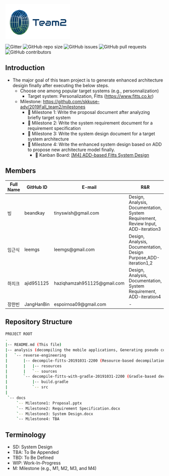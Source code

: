 
![Team2 Logo](logo-team2.png)


![Gitter](https://img.shields.io/gitter/room/skkuse-adv/2019Fall_team2) 
![GitHub repo size](https://img.shields.io/github/repo-size/skkuse-adv/2019Fall_team2) 
![GitHub issues](https://img.shields.io/github/issues/skkuse-adv/2019Fall_team2) 
![GitHub pull requests](https://img.shields.io/github/issues-pr/skkuse-adv/2019Fall_team2) 
![GitHub contributors](https://img.shields.io/github/contributors/skkuse-adv/2019Fall_team2) 

## Introduction

* The major goal of this team project is to generate enhanced architecture desigin finally after executing the below steps. 
   * Choose one among popular target systems (e.g., personnalization) 
      * Target system: Personalization, Fitts (https://www.fitts.co.kr)
   * Milestone: https://github.com/skkuse-adv/2019Fall_team2/milestones
      * :necktie: Milestone 1: Write the proposal document after analyzing briefly target system
      * :necktie: Milestone 2: Write the system requirement document for a requirement specification
      * :necktie: Milestone 3: Write the system design document for a target system architecture
      * :necktie: Milestone 4: Write the enhanced system design based on ADD to propose new architecture model finally.
         * :page_with_curl: Kanban Board: [[M4] ADD-based Fitts System Design](https://github.com/skkuse-adv/2019Fall_team2/projects/1)


## Members
| Full Name   | GitHub ID   | E-mail                        | R&R |
|-------------|-------------|-------------------------------|---------------------------------|
| 빙          | beandkay    | tinyswish@gmail\.com          | Design, Analysis, Documentation, System Requirement,  Review Input, ADD-iteration3 |
| 임근식       | leemgs     | leemgs@gmail\.com             | Design, Analysis, Documentation, Design Purpose,ADD-iteration1,2 |
| 하지크       | ajid951125 | haziqhamzah951125@gmail\.com  | Design, Analysis, Documentation, System Requirement, ADD-iteration4 |
| 장한빈       | JangHanBin | espoirnoa09@gmail\.com        | - |


## Repository Structure

```bash
PROJECT ROOT
.
|-- README.md (This file)
|-- analysis (decompiling the mobile applications, Generating pseudo codes, Restoring resource files, and so on)
|   `-- reverse-engineering
|       |-- decompile-fitts-20191031-2200 (Resource-based decompilation)
|       |   |-- resources
|       |   `-- sources
|       `-- decompile-fitts-with-gradle-20191031-2200 (Gradle-based decompilation)
|           |-- build.gradle
|           `-- src
|
 `-- docs
     `-- Milestone1: Proposal.pptx  
     `-- Milestone2: Requirement Specification.docx 
     `-- Milestone3: System Design.docx
     `-- Milestone4: TBA 
```

## Terminology
* SD: System Design
* TBA: To Be Appended
* TBD: To Be Defined
* WIP: Work-In-Progress
* M: Milestone (e.g., M1, M2, M3, and M4)
